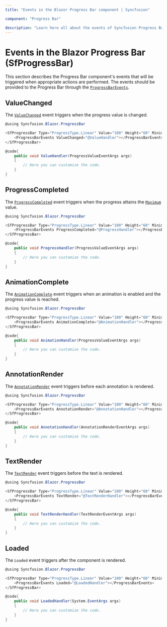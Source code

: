 ```yaml
---
title: "Events in the Blazor Progress Bar component | Syncfusion"

component: "Progress Bar"

description: "Learn here all about the events of Syncfusion Progress Bar (SfProgressBar) component and more."
---
```


# Events in the Blazor Progress Bar (SfProgressBar)

This section describes the Progress Bar component's events that will be triggered when appropriate actions are performed. The events should be provided to the Progress Bar through the [`ProgressBarEvents`](https://help.syncfusion.com/cr/blazor/Syncfusion.Blazor.ProgressBar.ProgressBarEvents.html).

## ValueChanged

The [`ValueChanged`](https://help.syncfusion.com/cr/blazor/Syncfusion.Blazor.ProgressBar.ProgressBarEvents.html#Syncfusion_Blazor_ProgressBar_ProgressBarEvents_ValueChanged) event triggers when the progress value is changed.

```csharp
@using Syncfusion.Blazor.ProgressBar

<SfProgressBar Type="ProgressType.Linear" Value="100" Height="60" Minimum="0" Maximum="100">
    <ProgressBarEvents ValueChanged="@ValueHandler"></ProgressBarEvents>
</SfProgressBar>

@code{
    public void ValueHandler(ProgressValueEventArgs args)
    {
        // Here you can customize the code.
    }
}
```

## ProgressCompleted

The [`ProgressCompleted`](https://help.syncfusion.com/cr/blazor/Syncfusion.Blazor.ProgressBar.ProgressBarEvents.html#Syncfusion_Blazor_ProgressBar_ProgressBarEvents_ProgressCompleted) event triggers when the progress attains the [`Maximum`](https://help.syncfusion.com/cr/blazor/Syncfusion.Blazor.ProgressBar.SfProgressBar.html#Syncfusion_Blazor_ProgressBar_SfProgressBar_Maximum) value.

```csharp
@using Syncfusion.Blazor.ProgressBar

<SfProgressBar Type="ProgressType.Linear" Value="100" Height="60" Minimum="0" Maximum="100">
    <ProgressBarEvents ProgressCompleted="@ProgressHandler"></ProgressBarEvents>
</SfProgressBar>

@code{
    public void ProgressHandler(ProgressValueEventArgs args)
    {
        // Here you can customize the code.
    }
}
```

## AnimationComplete

The [`AnimationComplete`](https://help.syncfusion.com/cr/blazor/Syncfusion.Blazor.ProgressBar.ProgressBarEvents.html#Syncfusion_Blazor_ProgressBar_ProgressBarEvents_AnimationComplete) event triggers when an animation is enabled and the progress value is reached.

```csharp
@using Syncfusion.Blazor.ProgressBar

<SfProgressBar Type="ProgressType.Linear" Value="100" Height="60" Minimum="0" Maximum="100">
    <ProgressBarEvents AnimationComplete="@AnimationHandler"></ProgressBarEvents>
</SfProgressBar>

@code{
    public void AnimationHandler(ProgressValueEventArgs args)
    {
        // Here you can customize the code.
    }
}
```

## AnnotationRender

The [`AnnotationRender`](https://help.syncfusion.com/cr/blazor/Syncfusion.Blazor.ProgressBar.ProgressBarEvents.html#Syncfusion_Blazor_ProgressBar_ProgressBarEvents_AnnotationRender) event triggers before each annotation is rendered.

```csharp
@using Syncfusion.Blazor.ProgressBar

<SfProgressBar Type="ProgressType.Linear" Value="100" Height="60" Minimum="0" Maximum="100">
    <ProgressBarEvents AnnotationRender="@AnnotationHandler"></ProgressBarEvents>
</SfProgressBar>

@code{
    public void AnnotationHandler(AnnotationRenderEventArgs args)
    {
        // Here you can customize the code.
    }
}
```

## TextRender

The [`TextRender`](https://help.syncfusion.com/cr/blazor/Syncfusion.Blazor.ProgressBar.ProgressBarEvents.html#Syncfusion_Blazor_ProgressBar_ProgressBarEvents_TextRender) event triggers before the text is rendered.

```csharp
@using Syncfusion.Blazor.ProgressBar

<SfProgressBar Type="ProgressType.Linear" Value="100" Height="60" Minimum="0" Maximum="100">
    <ProgressBarEvents TextRender="@TextRenderHandler"></ProgressBarEvents>
</SfProgressBar>

@code{
    public void TextRenderHandler(TextRenderEventArgs args)
    {
        // Here you can customize the code.
    }
}
```

## Loaded

The `Loaded` event triggers after the component is rendered.

```csharp
@using Syncfusion.Blazor.ProgressBar

<SfProgressBar Type="ProgressType.Linear" Value="100" Height="60" Minimum="0" Maximum="100">
    <ProgressBarEvents Loaded="@LoadedHandler"></ProgressBarEvents>
</SfProgressBar>

@code{
    public void LoadedHandler(System.EventArgs args)
    {
        // Here you can customize the code.
    }
}
```
